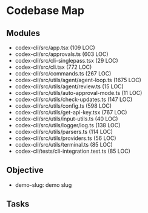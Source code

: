 # Codebase Map

## Modules
- codex-cli/src/app.tsx (109 LOC)
- codex-cli/src/approvals.ts (603 LOC)
- codex-cli/src/cli-singlepass.tsx (29 LOC)
- codex-cli/src/cli.tsx (772 LOC)
- codex-cli/src/commands.ts (267 LOC)
- codex-cli/src/utils/agent/agent-loop.ts (1675 LOC)
- codex-cli/src/utils/agent/review.ts (15 LOC)
- codex-cli/src/utils/auto-approval-mode.ts (11 LOC)
- codex-cli/src/utils/check-updates.ts (147 LOC)
- codex-cli/src/utils/config.ts (598 LOC)
- codex-cli/src/utils/get-api-key.tsx (767 LOC)
- codex-cli/src/utils/input-utils.ts (40 LOC)
- codex-cli/src/utils/logger/log.ts (138 LOC)
- codex-cli/src/utils/parsers.ts (114 LOC)
- codex-cli/src/utils/providers.ts (56 LOC)
- codex-cli/src/utils/terminal.ts (85 LOC)
- codex-cli/tests/cli-integration.test.ts (85 LOC)

## Objective
- demo-slug: demo slug

## Tasks
